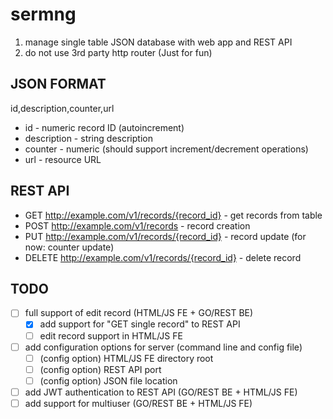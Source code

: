 # sermng
1. manage single table JSON database with web app and REST API
2. do not use 3rd party http router (Just for fun)

## JSON FORMAT
id,description,counter,url

* id - numeric record ID (autoincrement)
* description - string description
* counter - numeric (should support increment/decrement operations)
* url - resource URL

## REST API

* GET http://example.com/v1/records/{record_id} - get records from table
* POST http://example.com/v1/records - record creation 
* PUT http://example.com/v1/records/{record_id} - record update (for now: counter update)
* DELETE http://example.com/v1/records/{record_id} - delete record

## TODO
- [ ] full support of edit record (HTML/JS FE + GO/REST BE)
  - [x] add support for "GET single record" to REST API
  - [ ] edit record support in HTML/JS FE
- [ ] add configuration options for server (command line and config file)
  - [ ] \(config option) HTML/JS FE directory root
  - [ ] \(config option) REST API port
  - [ ] \(config option) JSON file location
- [ ] add JWT authentication to REST API (GO/REST BE + HTML/JS FE)
- [ ] add support for multiuser (GO/REST BE + HTML/JS FE)
